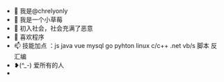 - 👋 我是@chrelyonly
- 👀 我是一个小草莓
- 🌱 初入社会，社会充满了恶意
- 💞️ 喜欢程序
- 📫 技能加点 ：js java vue mysql go pyhton linux  c/c++ .net vb/s 脚本  反汇编
- ❥(^_-) 爱所有的人
-
<!---
chrelyonly/chrelyonly is a ✨ special ✨ repository because its `README.md` (this file) appears on your GitHub profile.
You can click the Preview link to take a look at your changes.
--->

